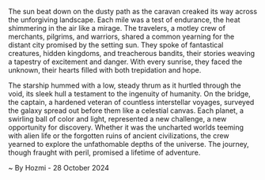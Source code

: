 
The sun beat down on the dusty path as the caravan creaked its way across the unforgiving landscape. Each mile was a test of endurance, the heat shimmering in the air like a mirage. The travelers, a motley crew of merchants, pilgrims, and warriors, shared a common yearning for the distant city promised by the setting sun. They spoke of fantastical creatures, hidden kingdoms, and treacherous bandits, their stories weaving a tapestry of excitement and danger. With every sunrise, they faced the unknown, their hearts filled with both trepidation and hope. 

The starship hummed with a low, steady thrum as it hurtled through the void, its sleek hull a testament to the ingenuity of humanity. On the bridge, the captain, a hardened veteran of countless interstellar voyages, surveyed the galaxy spread out before them like a celestial canvas. Each planet, a swirling ball of color and light, represented a new challenge, a new opportunity for discovery. Whether it was the uncharted worlds teeming with alien life or the forgotten ruins of ancient civilizations, the crew yearned to explore the unfathomable depths of the universe. The journey, though fraught with peril, promised a lifetime of adventure. 

~ By Hozmi - 28 October 2024
